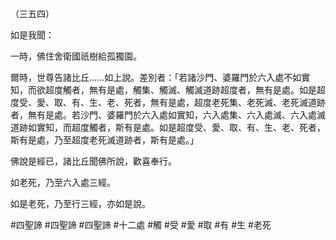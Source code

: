 （三五四）

如是我聞：

一時，佛住舍衛國祇樹給孤獨園。

爾時，世尊告諸比丘……如上說。差別者：「若諸沙門、婆羅門於六入處不如實知，而欲超度觸者，無有是處，觸集、觸滅、觸滅道跡超度者，無有是處。如是超度受、愛、取、有、生、老、死者，無有是處，超度老死集、老死滅、老死滅道跡者，無有是處。若沙門、婆羅門於六入處如實知，六入處集、六入處滅、六入處滅道跡如實知，而超度觸者，斯有是處。如是超度受、愛、取、有、生、老、死者，斯有是處，乃至超度老死滅道跡者，斯有是處。」

佛說是經已，諸比丘聞佛所說，歡喜奉行。

如老死，乃至六入處三經。

如是老死，乃至行三經，亦如是說。



#四聖諦
#四聖諦
#四聖諦
#十二處
#觸
#受
#愛
#取
#有
#生
#老死
